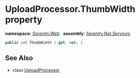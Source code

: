 # UploadProcessor.ThumbWidth property
**namespace:** *[Serenity.Web](../../README.md#serenity.web-namespace)*   **assembly**: *[Serenity.Net.Services](../../README.md)*

```csharp
public int ThumbWidth { get; set; }
```

## See Also

* class [UploadProcessor](../UploadProcessor.md)